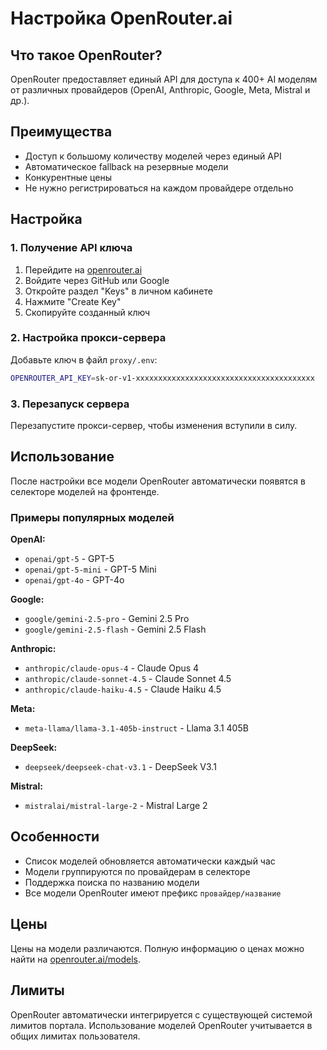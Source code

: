 # Настройка OpenRouter.ai

## Что такое OpenRouter?

OpenRouter предоставляет единый API для доступа к 400+ AI моделям от различных провайдеров (OpenAI, Anthropic, Google, Meta, Mistral и др.).

## Преимущества

- Доступ к большому количеству моделей через единый API
- Автоматическое fallback на резервные модели
- Конкурентные цены
- Не нужно регистрироваться на каждом провайдере отдельно

## Настройка

### 1. Получение API ключа

1. Перейдите на [openrouter.ai](https://openrouter.ai)
2. Войдите через GitHub или Google
3. Откройте раздел "Keys" в личном кабинете
4. Нажмите "Create Key"
5. Скопируйте созданный ключ

### 2. Настройка прокси-сервера

Добавьте ключ в файл `proxy/.env`:

```bash
OPENROUTER_API_KEY=sk-or-v1-xxxxxxxxxxxxxxxxxxxxxxxxxxxxxxxxxxxxxxxx
```

### 3. Перезапуск сервера

Перезапустите прокси-сервер, чтобы изменения вступили в силу.

## Использование

После настройки все модели OpenRouter автоматически появятся в селекторе моделей на фронтенде.

### Примеры популярных моделей

**OpenAI:**
- `openai/gpt-5` - GPT-5
- `openai/gpt-5-mini` - GPT-5 Mini
- `openai/gpt-4o` - GPT-4o

**Google:**
- `google/gemini-2.5-pro` - Gemini 2.5 Pro
- `google/gemini-2.5-flash` - Gemini 2.5 Flash

**Anthropic:**
- `anthropic/claude-opus-4` - Claude Opus 4
- `anthropic/claude-sonnet-4.5` - Claude Sonnet 4.5
- `anthropic/claude-haiku-4.5` - Claude Haiku 4.5

**Meta:**
- `meta-llama/llama-3.1-405b-instruct` - Llama 3.1 405B

**DeepSeek:**
- `deepseek/deepseek-chat-v3.1` - DeepSeek V3.1

**Mistral:**
- `mistralai/mistral-large-2` - Mistral Large 2

## Особенности

- Список моделей обновляется автоматически каждый час
- Модели группируются по провайдерам в селекторе
- Поддержка поиска по названию модели
- Все модели OpenRouter имеют префикс `провайдер/название`

## Цены

Цены на модели различаются. Полную информацию о ценах можно найти на [openrouter.ai/models](https://openrouter.ai/models).

## Лимиты

OpenRouter автоматически интегрируется с существующей системой лимитов портала. Использование моделей OpenRouter учитывается в общих лимитах пользователя.

